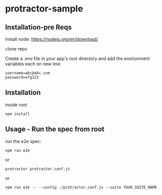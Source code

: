 # protractor-sample


## Installation-pre Reqs

install node: https://nodejs.org/en/download/

clone repo

Create a .env file in your app's root directory and
add the environment variables each on new line:

```shell
username=abc@abc.com
password=efg123
```

## Installation
inside root

```shell
npm install
```

## Usage - Run the spec from root

run the e2e spec:

```shell
npm run e2e
```
or

```shell
protractor protractor.conf.js
```
or

```shell
npm run e2e -- --config ./protractor.conf.js --suite YOUR_SUITE_NAME
```
